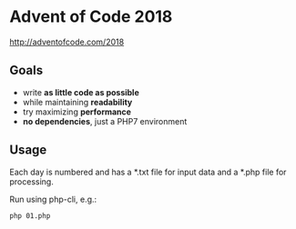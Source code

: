 # Advent of Code 2018
http://adventofcode.com/2018

## Goals

* write **as little code as possible**
* while maintaining **readability**
* try maximizing **performance**
* **no dependencies**, just a PHP7 environment

## Usage

Each day is numbered and has a *.txt file for input data and a *.php file for processing.

Run using php-cli, e.g.:

`php 01.php`
